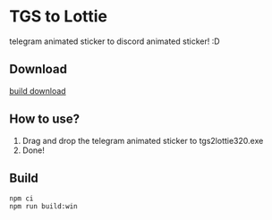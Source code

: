 # TGS to Lottie
telegram animated sticker to discord animated sticker! :D

## Download
[build download](/bin/tgs2lottie320.exe)

## How to use?
1. Drag and drop the telegram animated sticker to tgs2lottie320.exe
2. Done!

## Build
```shell
npm ci
npm run build:win
```
